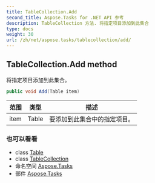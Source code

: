 ```yaml
---
title: TableCollection.Add
second_title: Aspose.Tasks for .NET API 参考
description: TableCollection 方法. 将指定项目添加到此集合
type: docs
weight: 30
url: /zh/net/aspose.tasks/tablecollection/add/
---
```

## TableCollection.Add method

将指定项目添加到此集合。

```csharp
public void Add(Table item)
```

| 范围 | 类型 | 描述 |
| --- | --- | --- |
| item | Table | 要添加到此集合中的指定项目。 |

### 也可以看看

* class [Table](../../table/)
* class [TableCollection](../)
* 命名空间 [Aspose.Tasks](../../tablecollection/)
* 部件 [Aspose.Tasks](../../../)


